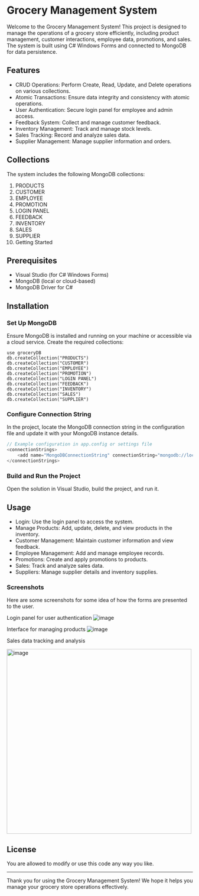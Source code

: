 # Grocery Management System
Welcome to the Grocery Management System! This project is designed to manage the operations of a grocery store efficiently, including product management, customer interactions, employee data, promotions, and sales. The system is built using C# Windows Forms and connected to MongoDB for data persistence.

## Features
+ CRUD Operations: Perform Create, Read, Update, and Delete operations on various collections.
+ Atomic Transactions: Ensure data integrity and consistency with atomic operations.
+ User Authentication: Secure login panel for employee and admin access.
+ Feedback System: Collect and manage customer feedback.
+ Inventory Management: Track and manage stock levels.
+ Sales Tracking: Record and analyze sales data.
+ Supplier Management: Manage supplier information and orders.
## Collections
The system includes the following MongoDB collections:

1. PRODUCTS
2. CUSTOMER
3. EMPLOYEE
4. PROMOTION
5. LOGIN PANEL
6. FEEDBACK
7. INVENTORY
8. SALES
9. SUPPLIER
10. Getting Started
## Prerequisites
+ Visual Studio (for C# Windows Forms)
+ MongoDB (local or cloud-based)
+ MongoDB Driver for C#
## Installation
### Set Up MongoDB
Ensure MongoDB is installed and running on your machine or accessible via a cloud service. Create the required collections:

```MongoDB Shell
use groceryDB
db.createCollection("PRODUCTS")
db.createCollection("CUSTOMER")
db.createCollection("EMPLOYEE")
db.createCollection("PROMOTION")
db.createCollection("LOGIN PANEL")
db.createCollection("FEEDBACK")
db.createCollection("INVENTORY")
db.createCollection("SALES")
db.createCollection("SUPPLIER")
```

### Configure Connection String

In the project, locate the MongoDB connection string in the configuration file and update it with your MongoDB instance details.

``` csharp
// Example configuration in app.config or settings file
<connectionStrings>
    <add name="MongoDBConnectionString" connectionString="mongodb://localhost:27017/groceryDB" />
</connectionStrings>
```
### Build and Run the Project

Open the solution in Visual Studio, build the project, and run it.

## Usage
+ Login: Use the login panel to access the system.
+ Manage Products: Add, update, delete, and view products in the inventory.
+ Customer Management: Maintain customer information and view feedback.
+ Employee Management: Add and manage employee records.
+ Promotions: Create and apply promotions to products.
+ Sales: Track and analyze sales data.
+ Suppliers: Manage supplier details and inventory supplies.
### Screenshots
Here are some screenshots for some idea of how the forms are presented to the user.

Login panel for user authentication
![image](https://github.com/ahmedscriptizer/Grocery_Management_Sytem/assets/142499778/e0087178-d49f-4ae7-9368-b6ad1d016ffc)

Interface for managing products
![image](https://github.com/ahmedscriptizer/Grocery_Management_Sytem/assets/142499778/9518c436-c8a9-4e00-8d14-d9e466474057)

Sales data tracking and analysis

<img src="https://github.com/ahmedscriptizer/Grocery_Management_Sytem/assets/142499778/da3e4256-6ee2-4044-897b-cec7fb9b91c9" alt="image" width="500"/>

## License
You are allowed to modify or use this code any way you like.

***
Thank you for using the Grocery Management System! We hope it helps you manage your grocery store operations effectively.
